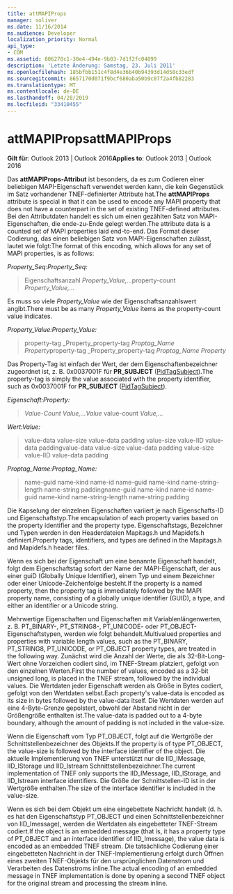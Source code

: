 ```yaml
---
title: attMAPIProps
manager: soliver
ms.date: 11/16/2014
ms.audience: Developer
localization_priority: Normal
api_type:
- COM
ms.assetid: 806270c1-30e4-494e-9b03-7d1f2fc04099
description: 'Letzte Änderung: Samstag, 23. Juli 2011'
ms.openlocfilehash: 185bfbb151c4f8d4e36b40b94393d14d50c33edf
ms.sourcegitcommit: 8657170d071f9bcf680aba50b9c07f2a4fb82283
ms.translationtype: MT
ms.contentlocale: de-DE
ms.lasthandoff: 04/28/2019
ms.locfileid: "33410455"
---
```

# <a name="attmapiprops"></a><span data-ttu-id="6f77c-103">attMAPIProps</span><span class="sxs-lookup"><span data-stu-id="6f77c-103">attMAPIProps</span></span>

  
  
<span data-ttu-id="6f77c-104">**Gilt für**: Outlook 2013 | Outlook 2016</span><span class="sxs-lookup"><span data-stu-id="6f77c-104">**Applies to**: Outlook 2013 | Outlook 2016</span></span> 
  
<span data-ttu-id="6f77c-105">Das **attMAPIProps-Attribut** ist besonders, da es zum Codieren einer beliebigen MAPI-Eigenschaft verwendet werden kann, die kein Gegenstück im Satz vorhandener TNEF-definierter Attribute hat.</span><span class="sxs-lookup"><span data-stu-id="6f77c-105">The **attMAPIProps** attribute is special in that it can be used to encode any MAPI property that does not have a counterpart in the set of existing TNEF-defined attributes.</span></span> <span data-ttu-id="6f77c-106">Bei den Attributdaten handelt es sich um einen gezählten Satz von MAPI-Eigenschaften, die ende-zu-Ende gelegt werden.</span><span class="sxs-lookup"><span data-stu-id="6f77c-106">The attribute data is a counted set of MAPI properties laid end-to-end.</span></span> <span data-ttu-id="6f77c-107">Das Format dieser Codierung, das einen beliebigen Satz von MAPI-Eigenschaften zulässt, lautet wie folgt:</span><span class="sxs-lookup"><span data-stu-id="6f77c-107">The format of this encoding, which allows for any set of MAPI properties, is as follows:</span></span>  
  
 <span data-ttu-id="6f77c-108">_Property_Seq:_</span><span class="sxs-lookup"><span data-stu-id="6f77c-108">_Property_Seq:_</span></span>
  
> <span data-ttu-id="6f77c-109">Eigenschaftsanzahl  _Property_Value,..._</span><span class="sxs-lookup"><span data-stu-id="6f77c-109">property-count  _Property_Value,..._</span></span>
    
<span data-ttu-id="6f77c-110">Es muss so viele  _Property_Value_ wie der Eigenschaftsanzahlswert angibt.</span><span class="sxs-lookup"><span data-stu-id="6f77c-110">There must be as many  _Property_Value_ items as the property-count value indicates.</span></span> 
  
 <span data-ttu-id="6f77c-111">_Property_Value:_</span><span class="sxs-lookup"><span data-stu-id="6f77c-111">_Property_Value:_</span></span>
  
> <span data-ttu-id="6f77c-112">property-tag _Property_property-tag  _Proptag_Name Property_</span><span class="sxs-lookup"><span data-stu-id="6f77c-112">property-tag  _Property_property-tag  _Proptag_Name Property_</span></span>
    
<span data-ttu-id="6f77c-113">Das Property-Tag ist einfach der Wert, der dem Eigenschaftenbezeichner zugeordnet ist, z. B. 0x0037001F für **PR_SUBJECT** ([PidTagSubject](pidtagsubject-canonical-property.md)).</span><span class="sxs-lookup"><span data-stu-id="6f77c-113">The property-tag is simply the value associated with the property identifier, such as 0x0037001F for **PR_SUBJECT** ([PidTagSubject](pidtagsubject-canonical-property.md)).</span></span>
  
 <span data-ttu-id="6f77c-114">_Eigenschaft:_</span><span class="sxs-lookup"><span data-stu-id="6f77c-114">_Property:_</span></span>
  
>  <span data-ttu-id="6f77c-115">_Value-Count_  _Value,..._</span><span class="sxs-lookup"><span data-stu-id="6f77c-115">_Value_ value-count  _Value,..._</span></span>
    
 <span data-ttu-id="6f77c-116">_Wert:_</span><span class="sxs-lookup"><span data-stu-id="6f77c-116">_Value:_</span></span>
  
> <span data-ttu-id="6f77c-117">value-data value-size value-data padding value-size value-IID value-data padding</span><span class="sxs-lookup"><span data-stu-id="6f77c-117">value-data value-size value-data padding value-size value-IID value-data padding</span></span>
    
 <span data-ttu-id="6f77c-118">_Proptag_Name:_</span><span class="sxs-lookup"><span data-stu-id="6f77c-118">_Proptag_Name:_</span></span>
  
> <span data-ttu-id="6f77c-119">name-guid name-kind name-id name-guid name-kind name-string-length name-string padding</span><span class="sxs-lookup"><span data-stu-id="6f77c-119">name-guid name-kind name-id name-guid name-kind name-string-length name-string padding</span></span>
    
<span data-ttu-id="6f77c-120">Die Kapselung der einzelnen Eigenschaften variiert je nach Eigenschafts-ID und Eigenschaftstyp.</span><span class="sxs-lookup"><span data-stu-id="6f77c-120">The encapsulation of each property varies based on the property identifier and the property type.</span></span> <span data-ttu-id="6f77c-121">Eigenschaftstags, Bezeichner und Typen werden in den Headerdateien Mapitags.h und Mapidefs.h definiert.</span><span class="sxs-lookup"><span data-stu-id="6f77c-121">Property tags, identifiers, and types are defined in the Mapitags.h and Mapidefs.h header files.</span></span>
  
<span data-ttu-id="6f77c-122">Wenn es sich bei der Eigenschaft um eine benannte Eigenschaft handelt, folgt dem Eigenschaftstag sofort der Name der MAPI-Eigenschaft, der aus einer guiD (Globally Unique Identifier), einem Typ und einem Bezeichner oder einer Unicode-Zeichenfolge besteht.</span><span class="sxs-lookup"><span data-stu-id="6f77c-122">If the property is a named property, then the property tag is immediately followed by the MAPI property name, consisting of a globally unique identifier (GUID), a type, and either an identifier or a Unicode string.</span></span>
  
<span data-ttu-id="6f77c-123">Mehrwertige Eigenschaften und Eigenschaften mit Variablenlängenwerten, z. B. PT_BINARY-, PT_STRING8-, PT_UNICODE- oder PT_OBJECT-Eigenschaftstypen, werden wie folgt behandelt.</span><span class="sxs-lookup"><span data-stu-id="6f77c-123">Multivalued properties and properties with variable length values, such as the PT_BINARY, PT_STRING8, PT_UNICODE, or PT_OBJECT property types, are treated in the following way.</span></span> <span data-ttu-id="6f77c-124">Zunächst wird die Anzahl der Werte, die als 32-Bit-Long-Wert ohne Vorzeichen codiert sind, im TNEF-Stream platziert, gefolgt von den einzelnen Werten.</span><span class="sxs-lookup"><span data-stu-id="6f77c-124">First the number of values, encoded as a 32-bit unsigned long, is placed in the TNEF stream, followed by the individual values.</span></span> <span data-ttu-id="6f77c-125">Die Wertdaten jeder Eigenschaft werden als Größe in Bytes codiert, gefolgt von den Wertdaten selbst.</span><span class="sxs-lookup"><span data-stu-id="6f77c-125">Each property's value-data is encoded as its size in bytes followed by the value-data itself.</span></span> <span data-ttu-id="6f77c-126">Die Wertdaten werden auf eine 4-Byte-Grenze gepolstert, obwohl der Abstand nicht in der Größengröße enthalten ist.</span><span class="sxs-lookup"><span data-stu-id="6f77c-126">The value-data is padded out to a 4-byte boundary, although the amount of padding is not included in the value-size.</span></span>
  
<span data-ttu-id="6f77c-127">Wenn die Eigenschaft vom Typ PT_OBJECT, folgt auf die Wertgröße der Schnittstellenbezeichner des Objekts.</span><span class="sxs-lookup"><span data-stu-id="6f77c-127">If the property is of type PT_OBJECT, the value-size is followed by the interface identifier of the object.</span></span> <span data-ttu-id="6f77c-128">Die aktuelle Implementierung von TNEF unterstützt nur die IID_IMessage, IID_IStorage und IID_Istream Schnittstellenbezeichner.</span><span class="sxs-lookup"><span data-stu-id="6f77c-128">The current implementation of TNEF only supports the IID_IMessage, IID_IStorage, and IID_Istream interface identifiers.</span></span> <span data-ttu-id="6f77c-129">Die Größe der Schnittstellen-ID ist in der Wertgröße enthalten.</span><span class="sxs-lookup"><span data-stu-id="6f77c-129">The size of the interface identifier is included in the value-size.</span></span>
  
<span data-ttu-id="6f77c-130">Wenn es sich bei dem Objekt um eine eingebettete Nachricht handelt (d. h. es hat den Eigenschaftstyp PT_OBJECT und einen Schnittstellenbezeichner von IID_Imessage), werden die Wertdaten als eingebetteter TNEF-Stream codiert.</span><span class="sxs-lookup"><span data-stu-id="6f77c-130">If the object is an embedded message (that is, it has a property type of PT_OBJECT and an interface identifier of IID_Imessage), the value data is encoded as an embedded TNEF stream.</span></span> <span data-ttu-id="6f77c-131">Die tatsächliche Codierung einer eingebetteten Nachricht in der TNEF-Implementierung erfolgt durch Öffnen eines zweiten TNEF-Objekts für den ursprünglichen Datenstrom und Verarbeiten des Datenstroms inline.</span><span class="sxs-lookup"><span data-stu-id="6f77c-131">The actual encoding of an embedded message in TNEF implementation is done by opening a second TNEF object for the original stream and processing the stream inline.</span></span>
  

